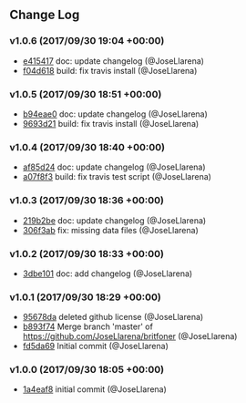 ## Change Log

### v1.0.6 (2017/09/30 19:04 +00:00)
- [e415417](https://github.com/JoseLlarena/britfoner/commit/e4154179205d49958b10203a7b6769a2ad866a7a) doc: update changelog (@JoseLlarena)
- [f04d618](https://github.com/JoseLlarena/britfoner/commit/f04d618a27491a65d53f5ca22f3d2739ccc5bf67) build: fix travis install (@JoseLlarena)

### v1.0.5 (2017/09/30 18:51 +00:00)
- [b94eae0](https://github.com/JoseLlarena/britfoner/commit/b94eae06c54a807fae28c77908633531edcddb6f) doc: update changelog (@JoseLlarena)
- [9693d21](https://github.com/JoseLlarena/britfoner/commit/9693d2154fbdd192870bac67b3883f7107be6aef) build: fix travis install (@JoseLlarena)

### v1.0.4 (2017/09/30 18:40 +00:00)
- [af85d24](https://github.com/JoseLlarena/britfoner/commit/af85d2427b9275f5cc08434900ebe9bbe47a2018) doc: update changelog (@JoseLlarena)
- [a07f8f3](https://github.com/JoseLlarena/britfoner/commit/a07f8f3201dc3668ffb01c6dcd6ef9d0ea6db624) build: fix travis test script (@JoseLlarena)

### v1.0.3 (2017/09/30 18:36 +00:00)
- [219b2be](https://github.com/JoseLlarena/britfoner/commit/219b2becf668a27466d812506865472215b7ad1c) doc: update changelog (@JoseLlarena)
- [306f3ab](https://github.com/JoseLlarena/britfoner/commit/306f3ab6513d2ded35a1f5c736707e37553e6509) fix: missing data files (@JoseLlarena)

### v1.0.2 (2017/09/30 18:33 +00:00)
- [3dbe101](https://github.com/JoseLlarena/britfoner/commit/3dbe101c0655bd7380bc749a11cc6191ea6f2779) doc: add changelog (@JoseLlarena)

### v1.0.1 (2017/09/30 18:29 +00:00)
- [95678da](https://github.com/JoseLlarena/britfoner/commit/95678da562d83c7dc3cab71e2cc85d04658848bd) deleted github license (@JoseLlarena)
- [b893f74](https://github.com/JoseLlarena/britfoner/commit/b893f74dfffdcdfe9b3df77d92bbe3caa40eac1b) Merge branch 'master' of https://github.com/JoseLlarena/britfoner (@JoseLlarena)
- [fd5da69](https://github.com/JoseLlarena/britfoner/commit/fd5da69c0434eb5db59506677b93eee6f7211680) Initial commit (@JoseLlarena)

### v1.0.0 (2017/09/30 18:05 +00:00)
- [1a4eaf8](https://github.com/JoseLlarena/britfoner/commit/1a4eaf8b1593d0d0f49733ed84449455e6ab06ca) initial commit (@JoseLlarena)